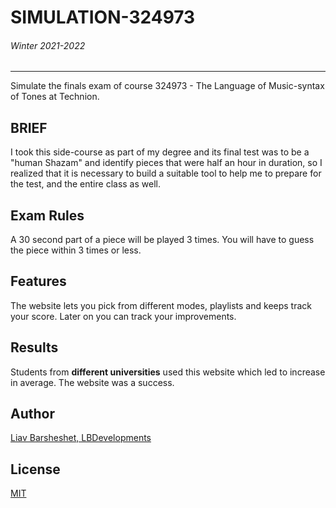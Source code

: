 # SIMULATION-324973
###### Winter 2021-2022

---

Simulate the finals exam of course 324973 - The Language of Music-syntax of Tones at Technion.


## BRIEF

I took this side-course as part of my degree and its final test was to be a "human Shazam" and identify pieces that were half an hour in duration, so I realized that it is necessary to build a suitable tool to help me to prepare for the test, and the entire class as well.

## Exam Rules

A 30 second part of a piece will be played 3 times.
You will have to guess the piece within 3 times or less.

## Features
The website lets you pick from different modes, playlists and keeps track your score.
Later on you can track your improvements.

## Results

Students from **different universities** used this website which led to increase in average.
The website was a success.

## Author

[Liav Barsheshet, LBDevelopments](https://github.com/liavbarsheshet)

## License

[MIT](LICENSE)
